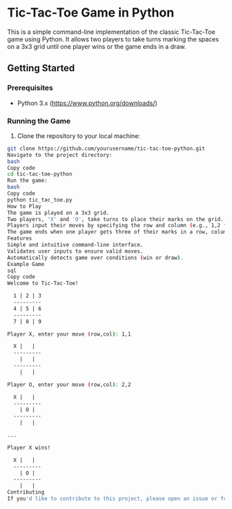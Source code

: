 # Tic-Tac-Toe Game in Python

This is a simple command-line implementation of the classic Tic-Tac-Toe game using Python. It allows two players to take turns marking the spaces on a 3x3 grid until one player wins or the game ends in a draw.

## Getting Started

### Prerequisites

- Python 3.x (https://www.python.org/downloads/)

### Running the Game

1. Clone the repository to your local machine:

```bash
git clone https://github.com/yourusername/tic-tac-toe-python.git
Navigate to the project directory:
bash
Copy code
cd tic-tac-toe-python
Run the game:
bash
Copy code
python tic_tac_toe.py
How to Play
The game is played on a 3x3 grid.
Two players, 'X' and 'O', take turns to place their marks on the grid.
Players input their moves by specifying the row and column (e.g., 1,2 for the first row, second column).
The game ends when one player gets three of their marks in a row, column, or diagonal, or when the grid is full (resulting in a draw).
Features
Simple and intuitive command-line interface.
Validates user inputs to ensure valid moves.
Automatically detects game over conditions (win or draw).
Example Game
sql
Copy code
Welcome to Tic-Tac-Toe!

  1 | 2 | 3
  ---------
  4 | 5 | 6
  ---------
  7 | 8 | 9

Player X, enter your move (row,col): 1,1

  X |   |  
  ---------
    |   |  
  ---------
    |   |  

Player O, enter your move (row,col): 2,2

  X |   |  
  ---------
    | O |  
  ---------
    |   |  

...

Player X wins!

  X |   |  
  ---------
    | O |  
  ---------
    |   |  
Contributing
If you'd like to contribute to this project, please open an issue or fork the repository and submit a pull request.
